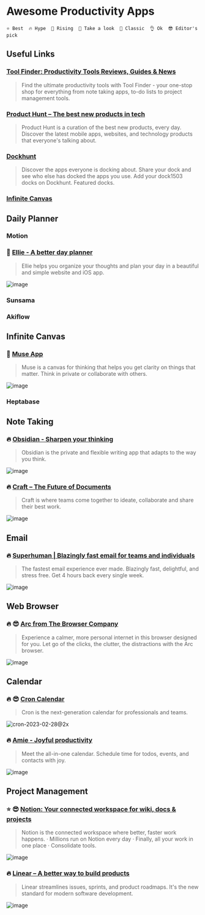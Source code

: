 # Awesome Productivity Apps

```
⭐ Best  🔥 Hype  🚀 Rising  👀 Take a look  💯 Classic  👌 Ok  😎 Editor's pick
```

## Useful Links

### [Tool Finder: Productivity Tools Reviews, Guides & News](https://toolfinder.co/)
> Find the ultimate productivity tools with Tool Finder - your one-stop shop for everything from note taking apps, to-do lists to project management tools.

### [Product Hunt – The best new products in tech](https://www.producthunt.com/)
> Product Hunt is a curation of the best new products, every day. Discover the latest mobile apps, websites, and technology products that everyone&#x27;s talking about.

### [Dockhunt](https://www.dockhunt.com/)
> Discover the apps everyone is docking about. Share your dock and see who else has docked the apps you use. Add your dock1503 docks on Dockhunt. Featured docks.

### [Infinite Canvas](https://infinitecanvas.tools/)

## Daily Planner

### Motion

### 👀 [Ellie - A better day planner](https://ellieplanner.com/)
> Ellie helps you organize your thoughts and plan your day in a beautiful and simple website and iOS app.

![image](https://github.com/wonjunn/awesome-productivity-apps/assets/60861873/515ebae1-1f98-4f12-921b-0b77e2d2e53d)


### Sunsama

### Akiflow

## Infinite Canvas

### 👀 [Muse App](https://museapp.com/)
> Muse is a canvas for thinking that helps you get clarity on things that matter. Think in private or collaborate with others.

![image](https://github.com/wonjunn/awesome-productivity-apps/assets/60861873/8e625b00-5814-48e5-b1d9-7704c1535fcb)


### Heptabase

## Note Taking

### 🔥 [Obsidian - Sharpen your thinking](https://obsidian.md/)
> Obsidian is the private and flexible writing app that adapts to the way you think.

![image](https://github.com/wonjunn/awesome-productivity-apps/assets/60861873/a9cca7b1-d8a1-4aaf-a7e0-63ea12dd923c)


### 🔥 [Craft – The Future of Documents](https://www.craft.do/)
> Craft is where teams come together to ideate, collaborate and share their best work.

![image](https://github.com/wonjunn/awesome-productivity-apps/assets/60861873/eb61a125-78a9-4969-a69b-6219370b0d9a)

## Email

### 🔥 [Superhuman | Blazingly fast email for teams and individuals](https://superhuman.com/)
> The fastest email experience ever made. Blazingly fast, delightful, and stress free. Get 4 hours back every single week.

![image](https://github.com/wonjunn/awesome-productivity-apps/assets/60861873/464f6697-b97d-4e96-a50a-e5f26c169f2e)


## Web Browser

### 🔥 😎 [Arc from The Browser Company](https://arc.net/)
> Experience a calmer, more personal internet in this browser designed for you. Let go of the clicks, the clutter, the distractions with the Arc browser.

![image](https://github.com/wonjunn/awesome-productivity-apps/assets/60861873/e17f4994-be56-4413-b509-93653770e71b)


## Calendar

### 🔥 😎 [Cron Calendar](https://cron.com/)
> Cron is the next-generation calendar for professionals and teams.

![cron-2023-02-28@2x](https://github.com/wonjunn/awesome-productivity-apps/assets/60861873/c6ba4a24-4ee2-497f-839b-36d8938c7521)

### 🔥 [Amie - Joyful productivity](https://www.amie.so/)
> Meet the all-in-one calendar. Schedule time for todos, events, and contacts with joy.

![image](https://github.com/wonjunn/awesome-productivity-apps/assets/60861873/5a446482-3881-4c29-9aeb-383966edd63c)


## Project Management

### ⭐ 😎 [Notion: Your connected workspace for wiki, docs & projects](https://www.notion.so/)
> Notion is the connected workspace where better, faster work happens. · Millions run on Notion every day · Finally, all your work in one place · Consolidate tools.

![image](https://github.com/wonjunn/awesome-productivity-apps/assets/60861873/8ae5697e-e711-43f8-b82c-ae6532731ccb)

### 🔥 [Linear – A better way to build products](https://linear.app/)
> Linear streamlines issues, sprints, and product roadmaps. It's the new standard for modern software development.

![image](https://github.com/wonjunn/awesome-productivity-apps/assets/60861873/c4f65ccd-94a2-4a50-933e-11e334ecf9fc)


